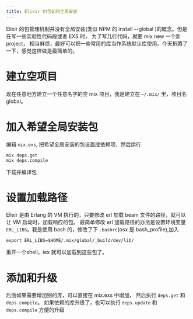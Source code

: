 ```yaml
---
title: Elixir 的包如何全局安装
---
```


<p class="lead"> Elixir 的包管理机制并没有全局安装(类似 NPM 的 install --global )的概念。但是在写一些实验性代码段或者 EXS 时，
为了写几行代码，就要 mix new 一个新 project， 相当麻烦，最好可以把一些常用的库当作系统默认库使用。今天折腾了一下，感觉这样做是最简单的。</p>

# 建立空项目
现在任意地方建立一个任意名字的空 mix 项目，我是建立在 `~/.mix/` 里，项目名 global。

# 加入希望全局安装包
编辑 `mix.exs`, 把希望全局安装的包设置成依赖项，然后运行

``` shell
mix deps.get
mix deps.compile
```
下载并编译包

# 设置加载路径
Elixir 是由 Erlang 的 VM 执行的，只要修改 erl 加载 beam 文件的路径，就可以让 VM 启动时，加载响应的包。 最简单修改 erl 加载路径的办法是设置环境变量 `ERL_LIBS`。我是使用 bash 的，修改了下 `.bashrc`(osx 是.bash_profile),加入

```
export ERL_LIBS=$HOME/.mix/global/_build/dev/lib/
```

重开一个shell，iex 就可以加载到这些包了。

# 添加和升级
后面如果需要增加别的库，可以直接在 mix.exs 中增加， 然后执行 `deps.get` 和 `deps.compile`。
如果依赖的库升级了，也可以执行 `deps.update` 和 `deps.compile` 方便的升级

